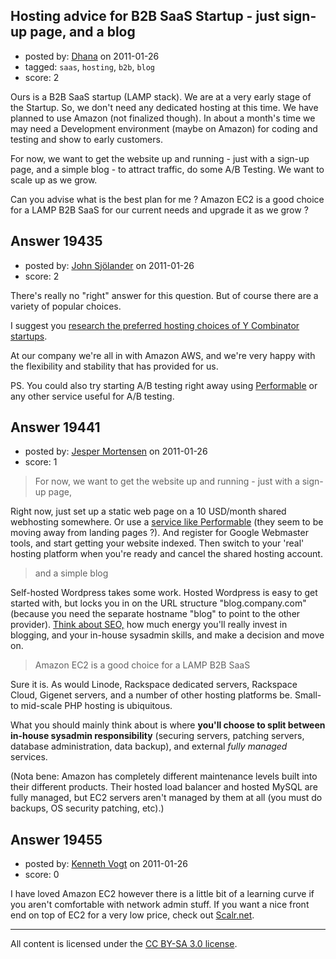 ## Hosting advice for B2B SaaS Startup - just sign-up page, and a blog

- posted by: [Dhana](https://stackexchange.com/users/-1/6838-dhana) on 2011-01-26
- tagged: `saas`, `hosting`, `b2b`, `blog`
- score: 2

Ours is a B2B SaaS startup (LAMP stack). We are at a very early stage of the Startup. So, we don't need any dedicated hosting at this time. We have planned to use Amazon (not finalized though). In about a month's time we may need a Development environment (maybe on Amazon) for coding and testing and show to early customers.

For now, we want to get the website up and running - just with a sign-up page, and a simple blog - to attract traffic, do some A/B Testing. We want to scale up as we grow.

Can you advise what is the best plan for me ? Amazon EC2 is a good choice for a LAMP B2B SaaS for our current needs and upgrade it as we grow ?


## Answer 19435

- posted by: [John Sjölander](https://stackexchange.com/users/-1/5866-john-sj-lander) on 2011-01-26
- score: 2

<p>There's really no "right" answer for this question. But of course there are a variety of popular choices.</p>

<p>I suggest you <a href="http://jpf.github.com/domain-profiler/ycombinator.html?2010" rel="nofollow">research the preferred hosting choices of Y Combinator startups</a>.</p>

<p>At our company we're all in with Amazon AWS, and we're very happy with the flexibility and stability that has provided for us.</p>

<p>PS. You could also try starting A/B testing right away using <a href="http://www.performable.com/" rel="nofollow">Performable</a> or any other service useful for A/B testing.</p>



## Answer 19441

- posted by: [Jesper Mortensen](https://stackexchange.com/users/-1/1261-jesper-mortensen) on 2011-01-26
- score: 1

<blockquote>
  <p>For now, we want to get the website up and running - just with a sign-up page,</p>
</blockquote>

<p>Right now, just set up a static web page on a 10 USD/month shared webhosting somewhere. Or use a <a href="http://answers.onstartups.com/questions/14921/can-anyone-recommend-a-company-that-hosts-or-sells-landing-page-templates">service like Performable</a> (they seem to be moving away from landing pages ?). And register for Google Webmaster tools, and start getting your website indexed. Then switch to your 'real' hosting platform when you're ready and cancel the shared hosting account.</p>

<blockquote>
  <p>and a simple blog</p>
</blockquote>

<p>Self-hosted Wordpress takes some work. Hosted Wordpress is easy to get started with, but locks you in on the URL structure "blog.company.com" (because you need the separate hostname "blog" to point to the other provider). <a href="http://answers.onstartups.com/questions/7306/seo-dilemma-while-setting-up-blog">Think about SEO,</a> how much energy you'll really invest in blogging, and your in-house sysadmin skills, and make a decision and move on.</p>

<blockquote>
  <p>Amazon EC2 is a good choice for a LAMP B2B SaaS</p>
</blockquote>

<p>Sure it is. As would Linode, Rackspace dedicated servers, Rackspace Cloud, Gigenet servers, and a number of other hosting platforms be. Small- to mid-scale PHP hosting is ubiquitous.</p>

<p>What you should mainly think about is where <strong>you'll choose to split between in-house sysadmin responsibility</strong> (securing servers, patching servers, database administration, data backup), and external <em>fully managed</em> services.</p>

<p>(Nota bene: Amazon has completely different maintenance levels built into their different products. Their hosted load balancer and hosted MySQL are fully managed, but EC2 servers aren't managed by them at all (you must do backups, OS security patching, etc).)</p>



## Answer 19455

- posted by: [Kenneth Vogt](https://stackexchange.com/users/-1/6736-kenneth-vogt) on 2011-01-26
- score: 0

<p>I have loved Amazon EC2 however there is a little bit of a learning curve if you aren't comfortable with network admin stuff. If you want a nice front end on top of EC2 for a very low price, check out <a href="http://scalr.net" rel="nofollow">Scalr.net</a>.</p>




---

All content is licensed under the [CC BY-SA 3.0 license](https://creativecommons.org/licenses/by-sa/3.0/).

